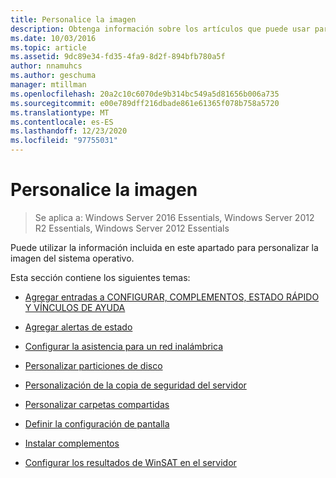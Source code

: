 ```yaml
---
title: Personalice la imagen
description: Obtenga información sobre los artículos que puede usar para personalizar una imagen del sistema operativo.
ms.date: 10/03/2016
ms.topic: article
ms.assetid: 9dc89e34-fd35-4fa9-8d2f-894bfb780a5f
author: nnamuhcs
ms.author: geschuma
manager: mtillman
ms.openlocfilehash: 20a2c10c6070de9b314bc549a5d81656b006a735
ms.sourcegitcommit: e00e789dff216dbade861e61365f078b758a5720
ms.translationtype: MT
ms.contentlocale: es-ES
ms.lasthandoff: 12/23/2020
ms.locfileid: "97755031"
---
```

# <a name="customize-the-image"></a>Personalice la imagen

>Se aplica a: Windows Server 2016 Essentials, Windows Server 2012 R2 Essentials, Windows Server 2012 Essentials

Puede utilizar la información incluida en este apartado para personalizar la imagen del sistema operativo.

 Esta sección contiene los siguientes temas:

-   [Agregar entradas a CONFIGURAR, COMPLEMENTOS, ESTADO RÁPIDO Y VÍNCULOS DE AYUDA](Add-Entries-to-SETUP--ADD-INS--QUICK-STATUS--and-HELP-Links.md)

-   [Agregar alertas de estado](Add-Health-Alerts.md)

-   [Configurar la asistencia para un red inalámbrica](Configure-Support-for-a-Wireless-Network.md)

-   [Personalizar particiones de disco](Customize-Disk-Partitions.md)

-   [Personalización de la copia de seguridad del servidor](Customize-Server-Backup.md)

-   [Personalizar carpetas compartidas](Customize-Shared-Folders.md)

-   [Definir la configuración de pantalla](Define-Display-Settings.md)

-   [Instalar complementos](Install-Add-Ins.md)

-   [Configurar los resultados de WinSAT en el servidor](Set-the-WinSAT-Score-on-the-Server.md)